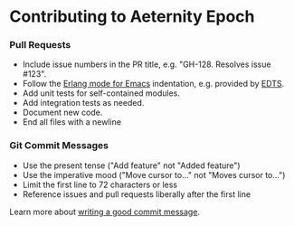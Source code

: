 # Contributing to Aeternity Epoch

### Pull Requests

* Include issue numbers in the PR title, e.g. "GH-128. Resolves issue #123".
* Follow the [Erlang mode for Emacs](http://erlang.org/doc/apps/tools/erlang_mode_chapter.html) indentation, e.g. provided by [EDTS](https://github.com/tjarvstrand/edts).
* Add unit tests for self-contained modules.
* Add integration tests as needed.
* Document new code.
* End all files with a newline

### Git Commit Messages

* Use the present tense ("Add feature" not "Added feature")
* Use the imperative mood ("Move cursor to..." not "Moves cursor to...")
* Limit the first line to 72 characters or less
* Reference issues and pull requests liberally after the first line

Learn more about [writing a good commit message](https://chris.beams.io/posts/git-commit/).
